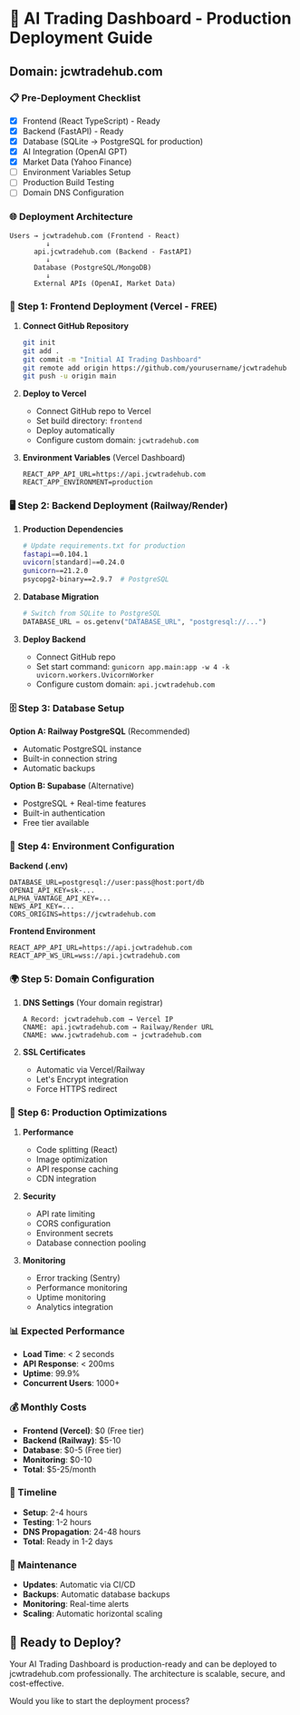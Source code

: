 # 🚀 AI Trading Dashboard - Production Deployment Guide
## Domain: jcwtradehub.com

### 📋 Pre-Deployment Checklist
- [x] Frontend (React TypeScript) - Ready
- [x] Backend (FastAPI) - Ready  
- [x] Database (SQLite → PostgreSQL for production)
- [x] AI Integration (OpenAI GPT)
- [x] Market Data (Yahoo Finance)
- [ ] Environment Variables Setup
- [ ] Production Build Testing
- [ ] Domain DNS Configuration

### 🌐 Deployment Architecture

```
Users → jcwtradehub.com (Frontend - React)
         ↓
      api.jcwtradehub.com (Backend - FastAPI)
         ↓
      Database (PostgreSQL/MongoDB)
         ↓
      External APIs (OpenAI, Market Data)
```

### 🔧 Step 1: Frontend Deployment (Vercel - FREE)

1. **Connect GitHub Repository**
   ```bash
   git init
   git add .
   git commit -m "Initial AI Trading Dashboard"
   git remote add origin https://github.com/yourusername/jcwtradehub
   git push -u origin main
   ```

2. **Deploy to Vercel**
   - Connect GitHub repo to Vercel
   - Set build directory: `frontend`
   - Deploy automatically
   - Configure custom domain: `jcwtradehub.com`

3. **Environment Variables** (Vercel Dashboard)
   ```
   REACT_APP_API_URL=https://api.jcwtradehub.com
   REACT_APP_ENVIRONMENT=production
   ```

### 🖥️ Step 2: Backend Deployment (Railway/Render)

1. **Production Dependencies**
   ```bash
   # Update requirements.txt for production
   fastapi==0.104.1
   uvicorn[standard]==0.24.0
   gunicorn==21.2.0
   psycopg2-binary==2.9.7  # PostgreSQL
   ```

2. **Database Migration**
   ```python
   # Switch from SQLite to PostgreSQL
   DATABASE_URL = os.getenv("DATABASE_URL", "postgresql://...")
   ```

3. **Deploy Backend**
   - Connect GitHub repo
   - Set start command: `gunicorn app.main:app -w 4 -k uvicorn.workers.UvicornWorker`
   - Configure custom domain: `api.jcwtradehub.com`

### 🗄️ Step 3: Database Setup

**Option A: Railway PostgreSQL** (Recommended)
- Automatic PostgreSQL instance
- Built-in connection string
- Automatic backups

**Option B: Supabase** (Alternative)
- PostgreSQL + Real-time features
- Built-in authentication
- Free tier available

### 🔐 Step 4: Environment Configuration

**Backend (.env)**
```env
DATABASE_URL=postgresql://user:pass@host:port/db
OPENAI_API_KEY=sk-...
ALPHA_VANTAGE_API_KEY=...
NEWS_API_KEY=...
CORS_ORIGINS=https://jcwtradehub.com
```

**Frontend Environment**
```env
REACT_APP_API_URL=https://api.jcwtradehub.com
REACT_APP_WS_URL=wss://api.jcwtradehub.com
```

### 🌍 Step 5: Domain Configuration

1. **DNS Settings** (Your domain registrar)
   ```
   A Record: jcwtradehub.com → Vercel IP
   CNAME: api.jcwtradehub.com → Railway/Render URL
   CNAME: www.jcwtradehub.com → jcwtradehub.com
   ```

2. **SSL Certificates**
   - Automatic via Vercel/Railway
   - Let's Encrypt integration
   - Force HTTPS redirect

### 🚀 Step 6: Production Optimizations

1. **Performance**
   - Code splitting (React)
   - Image optimization
   - API response caching
   - CDN integration

2. **Security**
   - API rate limiting
   - CORS configuration
   - Environment secrets
   - Database connection pooling

3. **Monitoring**
   - Error tracking (Sentry)
   - Performance monitoring
   - Uptime monitoring
   - Analytics integration

### 📊 Expected Performance
- **Load Time**: < 2 seconds
- **API Response**: < 200ms
- **Uptime**: 99.9%
- **Concurrent Users**: 1000+

### 💰 Monthly Costs
- **Frontend (Vercel)**: $0 (Free tier)
- **Backend (Railway)**: $5-10
- **Database**: $0-5 (Free tier)
- **Monitoring**: $0-10
- **Total**: $5-25/month

### 🎯 Timeline
- **Setup**: 2-4 hours
- **Testing**: 1-2 hours  
- **DNS Propagation**: 24-48 hours
- **Total**: Ready in 1-2 days

### 🔧 Maintenance
- **Updates**: Automatic via CI/CD
- **Backups**: Automatic database backups
- **Monitoring**: Real-time alerts
- **Scaling**: Automatic horizontal scaling

## 🏁 Ready to Deploy?

Your AI Trading Dashboard is production-ready and can be deployed to jcwtradehub.com professionally. The architecture is scalable, secure, and cost-effective.

Would you like to start the deployment process?